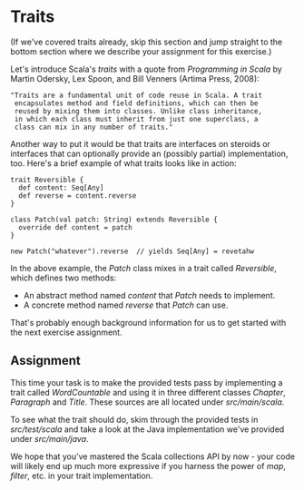 Traits
======

(If we've covered traits already, skip this section and jump straight to
 the bottom section where we describe your assignment for this exercise.)

Let's introduce Scala's *traits* with a quote from *Programming in Scala* 
by Martin Odersky, Lex Spoon, and Bill Venners (Artima Press, 2008):

    "Traits are a fundamental unit of code reuse in Scala. A trait 
     encapsulates method and field definitions, which can then be 
     reused by mixing them into classes. Unlike class inheritance, 
     in which each class must inherit from just one superclass, a 
     class can mix in any number of traits."

Another way to put it would be that traits are interfaces on steroids or
interfaces that can optionally provide an (possibly partial) implementation, 
too. Here's a brief example of what traits looks like in action:

    trait Reversible {
      def content: Seq[Any]
      def reverse = content.reverse
    }
    
    class Patch(val patch: String) extends Reversible {
      override def content = patch
    }
    
    new Patch("whatever").reverse  // yields Seq[Any] = revetahw

In the above example, the *Patch* class mixes in a trait called 
*Reversible*, which defines two methods:

*   An abstract method named _content_ that *Patch* needs to implement.
*   A concrete method named _reverse_ that *Patch* can use.

That's probably enough background information for us to get started with 
the next exercise assignment.

Assignment
----------

This time your task is to make the provided tests pass by implementing a trait 
called *WordCountable* and using it in three different classes *Chapter*, 
*Paragraph* and *Title*. These sources are all located under *src/main/scala*.

To see what the trait should do, skim through the provided tests in 
*src/test/scala* and take a look at the Java implementation we've provided 
under *src/main/java*.

We hope that you've mastered the Scala collections API by now - your code will
likely end up much more expressive if you harness the power of *map*, *filter*, 
etc. in your trait implementation.